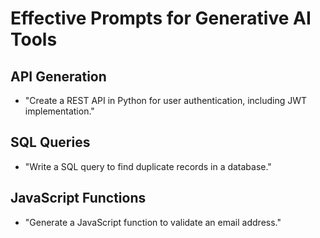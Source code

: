 # Effective Prompts for Generative AI Tools

## API Generation
- "Create a REST API in Python for user authentication, including JWT implementation."

## SQL Queries
- "Write a SQL query to find duplicate records in a database."

## JavaScript Functions
- "Generate a JavaScript function to validate an email address."
